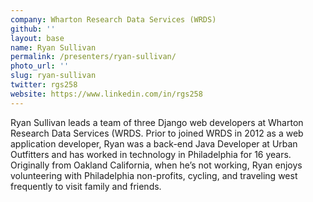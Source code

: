 ```yaml
---
company: Wharton Research Data Services (WRDS)
github: ''
layout: base
name: Ryan Sullivan
permalink: /presenters/ryan-sullivan/
photo_url: ''
slug: ryan-sullivan
twitter: rgs258
website: https://www.linkedin.com/in/rgs258
---
```


Ryan Sullivan leads a team of three Django web developers at Wharton Research Data Services (WRDS. Prior to joined WRDS in 2012 as a web application developer, Ryan was a back-end Java Developer at Urban Outfitters and has worked in technology in Philadelphia for 16 years. Originally from Oakland California, when he’s not working, Ryan enjoys volunteering with Philadelphia non-profits, cycling, and traveling west frequently to visit family and friends.